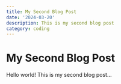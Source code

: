 ```yaml
---
title: My Second Blog Post
date: '2024-03-20'
description: This is my second blog post
category: coding
---
```


# My Second Blog Post

Hello world! This is my second blog post...